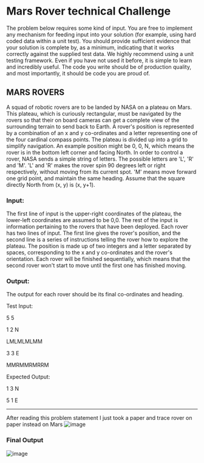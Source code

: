 # Mars Rover technical Challenge
The problem below requires some kind of input. You are free to implement any mechanism for feeding input into your solution (for
example, using
hard coded data within a unit test). You should provide sufficient evidence that your solution is complete by, as a minimum,
indicating that it works
correctly against the supplied test data.
We highly recommend using a unit testing framework. Even if you have not used it before, it is simple to learn and incredibly useful.
The code you write should be of production quality, and most importantly, it should be code you are proud of.
## MARS ROVERS
A squad of robotic rovers are to be landed by NASA on a plateau on Mars.
This plateau, which is curiously rectangular, must be navigated by the rovers so that their on board cameras can get a complete
view of the
surrounding terrain to send back to Earth.
A rover's position is represented by a combination of an x and y co-ordinates and a letter representing one of the four cardinal
compass points.
The plateau is divided up into a grid to simplify navigation. An example position might be 0, 0, N, which means the rover is in the
bottom left
corner and facing North.
In order to control a rover, NASA sends a simple string of letters. The possible letters are 'L', 'R' and 'M'. 'L' and 'R' makes the rover
spin 90
degrees left or right respectively, without moving from its current spot.
'M' means move forward one grid point, and maintain the same heading.
Assume that the square directly North from (x, y) is (x, y+1).
### Input:
The first line of input is the upper-right coordinates of the plateau, the lower-left coordinates are assumed to be 0,0.
The rest of the input is information pertaining to the rovers that have been deployed. Each rover has two lines of input. The first line
gives the
rover's position, and the second line is a series of instructions telling the rover how to explore the plateau.
The position is made up of two integers and a letter separated by spaces, corresponding to the x and y co-ordinates and the rover's
orientation.
Each rover will be finished sequentially, which means that the second rover won't start to move until the first one has finished
moving.
### Output:
The output for each rover should be its final co-ordinates and heading.

Test Input:

5 5

1 2 N

LMLMLMLMM

3 3 E

MMRMMRMRRM

Expected Output:

1 3 N

5 1 E
******************

After reading this problem statement I just took a paper and trace rover on paper instead on Mars
![image](https://user-images.githubusercontent.com/61360028/119082474-1af09580-b9f6-11eb-8262-e3af2c7db319.png)

### Final Output
![image](https://user-images.githubusercontent.com/61360028/119101464-ed651580-ba10-11eb-995d-39109d1ae838.png)



